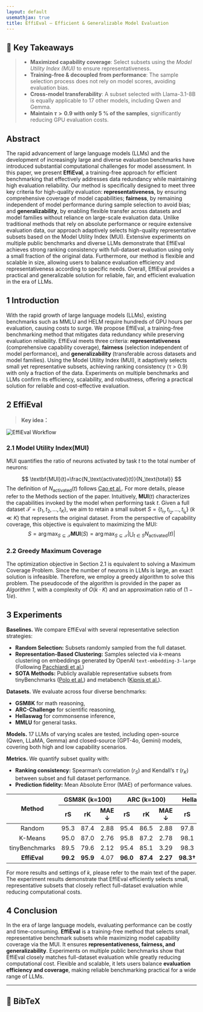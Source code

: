 ```yaml
---
layout: default
usemathjax: true
title: EffiEval – Efficient & Generalizable Model Evaluation
---
```


## 🔑 Key Takeaways
> - **Maximized capability coverage**: Select subsets using the *Model Utility Index (MUI)* to ensure representativeness.
> - **Training-free & decoupled from performance**: The sample selection process does not rely on model scores, avoiding evaluation bias.
> - **Cross-model transferability**: A subset selected with Llama-3.1-8B is equally applicable to 17 other models, including Qwen and Gemma.
> - **Maintain $\tau>0.9$ with only 5 % of the samples**, significantly reducing GPU evaluation costs.

<a id="abstract"></a>
## Abstract
The rapid advancement of large language models (LLMs) and the development of increasingly large and diverse evaluation benchmarks have introduced substantial computational challenges for model assessment. In this paper, we present **EffiEval**, a training-free approach for efficient benchmarking that effectively addresses data redundancy while maintaining high evaluation reliability. Our method is specifically designed to meet three key criteria for high-quality evaluation: **representativeness**, by ensuring comprehensive coverage of model capabilities; **fairness**, by remaining independent of model performance during sample selection to avoid bias; and **generalizability**, by enabling flexible transfer across datasets and model families without reliance on large-scale evaluation data. Unlike traditional methods that rely on absolute performance or require extensive evaluation data, our approach adaptively selects high-quality representative subsets based on the Model Utility Index (MUI). Extensive experiments on multiple public benchmarks and diverse LLMs demonstrate that EffiEval achieves strong ranking consistency with full-dataset evaluation using only a small fraction of the original data. Furthermore, our method is flexible and scalable in size, allowing users to balance evaluation efficiency and representativeness according to specific needs. Overall, EffiEval provides a practical and generalizable solution for reliable, fair, and efficient evaluation in the era of LLMs.

## 1 Introduction
With the rapid growth of large language models (LLMs), existing benchmarks such as MMLU and HELM require hundreds of GPU hours per evaluation, causing costs to surge. We propose EffiEval, a training-free benchmarking method that mitigates data redundancy while preserving evaluation reliability. EffiEval meets three criteria: **representativeness** (comprehensive capability coverage), **fairness** (selection independent of model performance), and **generalizability** (transferable across datasets and model families). Using the Model Utility Index (MUI), it adaptively selects small yet representative subsets, achieving ranking consistency (τ > 0.9) with only a fraction of the data. Experiments on multiple benchmarks and LLMs confirm its efficiency, scalability, and robustness, offering a practical solution for reliable and cost-effective evaluation.

## 2 EffiEval
> **Key idea：** 

<img src="./assets/img/figures1.gif" alt="EffiEval Workflow" style="max-width:100%;height:auto;display:block;margin:0 auto;">


### 2.1 Model Utility Index(MUI)
MUI quantifies the ratio of neurons activated by task $t$ to the total number of neurons: 

$$
\textbf{MUI}(t)=\frac{N_\text{activated}(t)}{N_\text{total}}
$$
The definition of $N_\text{activated}(t)$ follows [Cao et al.](https://arxiv.org/abs/2504.07440). For more details, please refer to the Methods section of the paper. Intuitively, $\textbf{MUI}(t)$ characterizes the capabilities invoked by the model when performing task $t$. Given a full dataset $\mathcal{T}=\{t_1,t_2,...,t_K\}$, we aim to retain a small subset $S=\{t_{i_1},t_{i_2},...,t_{i_k}\}$ ($k \ll K$) that represents the original dataset. From the perspective of capability coverage, this objective is equivalent to maximizing the MUI:
$$
S=\arg\max_{S\subseteq\mathcal{T}} \textbf{MUI}(S)=\arg\max_{S\subseteq\mathcal{T}}|\bigcup_{t\in S}N_\text{activated}(t)|
$$

### 2.2 Greedy Maximum Coverage

The optimization objective in Section 2.1 is equivalent to solving a Maximum Coverage Problem. Since the number of neurons in LLMs is large, an exact solution is infeasible. Therefore, we employ a greedy algorithm to solve this problem. The pseudocode of the algorithm is provided in the paper as *Algorithm 1*, with a complexity of $O(k \cdot K)$ and an approximation ratio of $(1 - 1/e)$.

## 3 Experiments

**Baselines.** We compare EffiEval with several representative selection strategies:  

- **Random Selection:** Subsets randomly sampled from the full dataset.  
- **Representation-Based Clustering:** Samples selected via $k$-means clustering on embeddings generated by OpenAI `text-embedding-3-large` (Following [Pacchiardi et al.](https://arxiv.org/abs/2409.03563))
- **SOTA Methods:** Publicly available representative subsets from tinyBenchmarks ([Polo et al.](https://arxiv.org/abs/2402.14992)) and metabench ([Kipnis et al.](https://arxiv.org/abs/2407.12844)).  

**Datasets.** We evaluate across four diverse benchmarks:  

- **GSM8K** for math reasoning,  
- **ARC-Challenge** for scientific reasoning,  
- **Hellaswag** for commonsense inference,  
- **MMLU** for general tasks.  

**Models.** 17 LLMs of varying scales are tested, including open-source (Qwen, LLaMA, Gemma) and closed-source (GPT-4o, Gemini) models, covering both high and low capability scenarios.  

**Metrics.** We quantify subset quality with:  

- **Ranking consistency:** Spearman’s correlation ($r_S$) and Kendall’s $\tau$ ($r_K$) between subset and full dataset performance.  
- **Prediction fidelity:** Mean Absolute Error (MAE) of performance values.  

<table style="text-align: center;">
  <thead>
    <tr>
      <th rowspan="2">Method</th>
      <th colspan="3">GSM8K (k=100)</th>
      <th colspan="3">ARC (k=100)</th>
      <th colspan="3">Hellaswag (k=100)</th>
      <th colspan="3">MMLU (k=100)</th>
    </tr>
    <tr>
      <th>rS</th><th>rK</th><th>MAE ↓</th>
      <th>rS</th><th>rK</th><th>MAE ↓</th>
      <th>rS</th><th>rK</th><th>MAE ↓</th>
      <th>rS</th><th>rK</th><th>MAE ↓</th>
    </tr>
  </thead>
  <tbody>
    <tr>
      <td>Random</td><td>95.3</td><td>87.4</td><td>2.88</td>
      <td>95.4</td><td>86.5</td><td>2.88</td>
      <td>97.8</td><td>91.0</td><td>3.35</td>
      <td>95.7</td><td>85.8</td><td>3.59</td>
    </tr>
    <tr>
      <td>K-Means</td><td>95.0</td><td>87.0</td><td>2.76</td>
      <td>95.8</td><td>87.2</td><td>2.78</td>
      <td>98.1</td><td>91.5</td><td>3.30</td>
      <td>95.8</td><td>86.5</td><td>4.59</td>
    </tr>
    <tr>
      <td>tinyBenchmarks</td><td>89.5</td><td>79.6</td><td>2.12</td>
      <td>95.4</td><td>85.1</td><td>3.29</td>
      <td>98.3</td><td>91.2</td><td>6.78</td>
      <td>96.8</td><td>87.8</td><td>2.95</td>
    </tr>
    <tr>
      <td><b>EffiEval</b></td><td><b>99.2</b></td><td><b>95.9</b></td><td>4.07</td>
      <td><b>96.0</b></td><td><b>87.4</b></td><td><b>2.27</b></td>
      <td><b>98.3†</b></td><td><b>92.5†</b></td><td><b>3.09†</b></td>
      <td><b>96.9</b></td><td><b>89.1</b></td><td>3.45</td>
    </tr>
  </tbody>
</table>

For more results and settings of $k$, please refer to the main text of the paper. The experiment results demonstrate that EffiEval efficiently selects small, representative subsets that closely reflect full-dataset evaluation while reducing computational costs.

## 4 Conclusion

In the era of large language models, evaluating performance can be costly and time-consuming. **EffiEval** is a training-free method that selects small, representative benchmark subsets while maximizing model capability coverage via the MUI. It ensures **representativeness, fairness, and generalizability**. Experiments on multiple public benchmarks show that EffiEval closely matches full-dataset evaluation while greatly reducing computational cost. Flexible and scalable, it lets users balance **evaluation efficiency and coverage**, making reliable benchmarking practical for a wide range of LLMs.


---

## 📜 BibTeX

```bibtex

```
